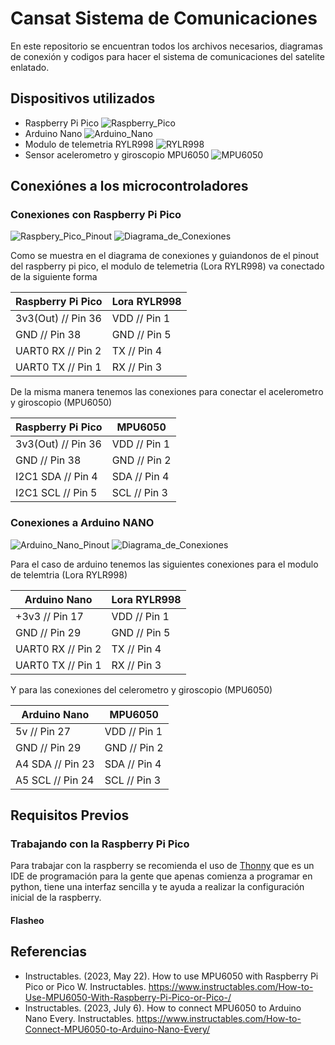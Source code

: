 # Cansat Sistema de Comunicaciones

En este repositorio se encuentran todos los archivos necesarios, diagramas de conexión y codigos para hacer el sistema de comunicaciones del satelite enlatado.

## Dispositivos utilizados

 - Raspberry Pi Pico
![Raspberry_Pico](https://www.330ohms.com/cdn/shop/products/foto_RaspberryPi_Pico_04_1500x.png?v=1610473122)
 - Arduino Nano
![Arduino_Nano](https://electrocrea.com/cdn/shop/files/oem-9380-5624042-2-zoom_x700.jpg?v=1699591305)
 - Modulo de telemetria RYLR998
![RYLR998](https://reyax.com/upload/products/product_photo/566.png)
 - Sensor acelerometro y giroscopio MPU6050
![MPU6050](https://m.media-amazon.com/images/I/51eWrHRzWJL._AC_UF894,1000_QL80_.jpg)


## Conexiónes a los microcontroladores
### Conexiones con Raspberry Pi Pico
![Raspbery_Pico_Pinout](https://www.raspberrypi.com/documentation/microcontrollers/images/pico-pinout.svg) ![Diagrama_de_Conexiones]()

Como se muestra en el diagrama de conexiones y guiandonos de el pinout del raspberry pi pico, el modulo de telemetria (Lora RYLR998) va conectado de la siguiente forma

| Raspberry Pi Pico | Lora RYLR998 | 
| --------- | --------- |
| 3v3(Out) // Pin 36    | VDD // Pin 1   |
| GND // Pin 38    | GND // Pin 5    |
| UART0 RX // Pin 2    | TX // Pin 4   |
| UART0 TX // Pin 1    | RX // Pin 3    | 

De la misma manera tenemos las conexiones para conectar el acelerometro y giroscopio (MPU6050)

| Raspberry Pi Pico | MPU6050 | 
| --------- | --------- |
| 3v3(Out) // Pin 36    | VDD // Pin 1   |
| GND // Pin 38    | GND // Pin 2    |
| I2C1 SDA // Pin 4    | SDA // Pin 4   |
| I2C1 SCL // Pin 5    | SCL // Pin 3    |

### Conexiones a Arduino NANO
![Arduino_Nano_Pinout](https://devboards.info/images/boards/arduino-nano/arduino-nano-pinout.webp) ![Diagrama_de_Conexiones]()

Para el caso de arduino tenemos las siguientes conexiones para el modulo de telemtria (Lora RYLR998)

| Arduino Nano | Lora RYLR998 | 
| --------- | --------- |
| +3v3 // Pin 17    | VDD // Pin 1   |
| GND // Pin 29    | GND // Pin 5    |
| UART0 RX // Pin 2    | TX // Pin 4   |
| UART0 TX // Pin 1    | RX // Pin 3    |

Y para las conexiones del celerometro y giroscopio (MPU6050)

| Arduino Nano | MPU6050 | 
| --------- | --------- |
| 5v // Pin 27    | VDD // Pin 1   |
| GND // Pin 29    | GND // Pin 2    |
| A4 SDA // Pin 23    | SDA // Pin 4   |
| A5 SCL // Pin 24    | SCL // Pin 3    |

## Requisitos Previos

### Trabajando con la Raspberry Pi Pico

Para trabajar con la raspberry se recomienda el uso de [Thonny](https://thonny.org) que es un IDE de programación para la gente que apenas comienza a programar en python, tiene una interfaz sencilla y te ayuda a realizar la configuración inicial de la raspberry.

#### Flasheo

## Referencias
- Instructables. (2023, May 22). How to use MPU6050 with Raspberry Pi Pico or Pico W. Instructables. https://www.instructables.com/How-to-Use-MPU6050-With-Raspberry-Pi-Pico-or-Pico-/
- Instructables. (2023, July 6). How to connect MPU6050 to Arduino Nano Every. Instructables. https://www.instructables.com/How-to-Connect-MPU6050-to-Arduino-Nano-Every/